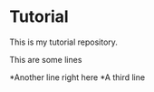 # Tutorial

This is my tutorial repository.

This are some lines

*Another line right here
*A third line
